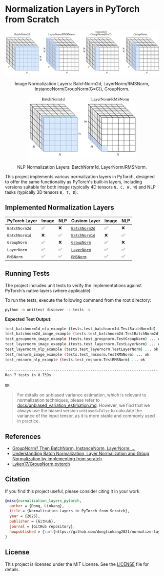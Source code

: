 # Normalization Layers in PyTorch from Scratch

<div align="center">
    <img src="images/image_normalize.png" alt="Image Normalization Layers" width="700">
    <p>Image Normalization Layers: BatchNorm2d, LayerNorm/RMSNorm, InstanceNorm(GroupNorm(G=C)), GroupNorm.</p>
    <img src="images/nlp_normalize.png" alt="NLP Normalization Layers" width="350">
    <p>NLP Normalization Layers: BatchNorm1d, LayerNorm/RMSNorm.</p>
</div>

This project implements various normalization layers in PyTorch, designed to offer the same functionality as PyTorch's built-in layers, including versions suitable for both image (typically 4D tensors `N, C, H, W`) and NLP tasks (typically 3D tensors `B, T, D`).

## Implemented Normalization Layers


| PyTorch Layer | Image | NLP | Custom Layer | Image | NLP |
|---------------|-------|-----|--------------|-------|-----|
| `BatchNorm2d` | ✅    | ❌  | [`BatchNorm2d`](normalize.py#L85) | ✅    | ❌  |
| `BatchNorm1d` | ❌    | ✅  | [`BatchNorm1d`](normalize.py#L66) | ❌    | ✅  |
| `GroupNorm`   | ✅    | ❌  | [`GroupNorm`](normalize.py#L101)   | ✅    | ❌  |
| `LayerNorm`   | ✅    | ✅  | [`LayerNorm`](normalize.py#L16)   | ✅    | ✅  |
| `RMSNorm`     | ✅    | ✅  | [`RMSNorm`](normalize.py#L34)     | ✅    | ✅  |


## Running Tests

The project includes unit tests to verify the implementations against PyTorch's native layers (where applicable).

To run the tests, execute the following command from the root directory:

```bash
python -m unittest discover -s tests -v
```

**Expected Test Output:**

```bash
test_batchnorm1d_nlp_example (tests.test_batchnorm1d.TestBatchNorm1d) ... ok
test_batchnorm2d_image_example (tests.test_batchnorm2d.TestBatchNorm2d) ... ok
test_groupnorm_image_example (tests.test_groupnorm.TestGroupNorm) ... ok
test_layernorm_image_example (tests.test_layernorm.TestLayerNorm) ... ok
test_layernorm_nlp_example (tests.test_layernorm.TestLayerNorm) ... ok
test_rmsnorm_image_example (tests.test_rmsnorm.TestRMSNorm) ... ok
test_rmsnorm_nlp_example (tests.test_rmsnorm.TestRMSNorm) ... ok

----------------------------------------------------------------------
Ran 7 tests in 0.739s

OK
```

> For details on unbiased variance estimation, which is relevant to normalization techniques, please refer to [docs/unbiased_variation_estimation.md](docs/unbiased_variation_estimation.md). However, we find that we always use the biased version `unbiased=False` to calculate the variance of the input tensor, as it is more stable and commonly used in practice.

## References

- [GroupNorm? Then BatchNorm, InstanceNorm, LayerNorm, …](https://medium.com/%40zljdanceholic/groupnorm-then-batchnorm-instancenorm-layernorm-e2b2a1d350a0)
- [Understanding Batch Normalization, Layer Normalization and Group Normalization by implementing from scratch](https://www.linkedin.com/pulse/understanding-batch-normalization-layer-group-implementing-pasha-s)
- [Lyken17/GroupNorm.pytorch](https://github.com/Lyken17/GroupNorm.pytorch/blob/master/group_norm.py)

## Citation

If you find this project useful, please consider citing it in your work:

```bibtex
@misc{normalization_layers_pytorch,
  author = {Dong, Linkang},
  title = {Normalization Layers in PyTorch from Scratch},
  year = {2025},
  publisher = {GitHub},
  journal = {GitHub repository},
  howpublished = {\url{https://github.com/donglinkang2021/normalize-layers-pytorch}}
}
```

## License

This project is licensed under the MIT License. See the [LICENSE](LICENSE) file for details.

